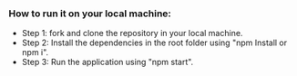 ### How to run it on your local machine:
* Step 1: fork and clone the repository in your local machine.
* Step 2: Install the dependencies in the root folder using "npm Install or npm i".
* Step 3: Run the application using "npm start".